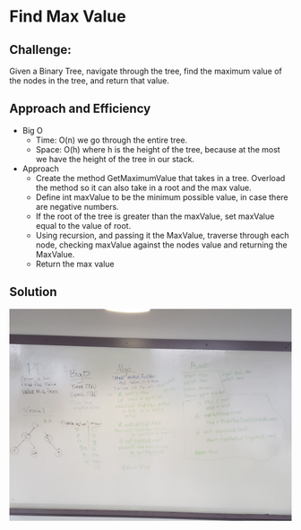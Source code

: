 # Find Max Value

## Challenge:
Given a Binary Tree, navigate through the tree, find the maximum value of the nodes in the tree, and return that value.  

## Approach and Efficiency
- Big O
	- Time: O(n) we go through the entire tree.
	- Space: O(h) where h is the height of the tree, because at the most we have the height of the tree in our stack.
- Approach
	- Create the method GetMaximumValue that takes in a tree. Overload the method so it can also take in a root and the max value.
	- Define int maxValue to be the minimum possible value, in case there are negative numbers.
	- If the root of the tree is greater than the maxValue, set maxValue equal to the value of root.
	- Using recursion, and passing it the MaxValue, traverse through each node, checking maxValue against the nodes value and returning the MaxValue.
	- Return the max value



## Solution
![Whiteboard](assets/whiteboard_17.jpg)